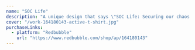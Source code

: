 ```yaml
---
name: "SOC Life"
description: "A unique design that says \"SOC Life: Securing our chaos 24/7 \"."
cover: "/work-164180143-active-t-shirt.jpg"
purchaseLinks:
  - platform: "Redbubble"
    url: "https://www.redbubble.com/shop/ap/164180143"
---
```

